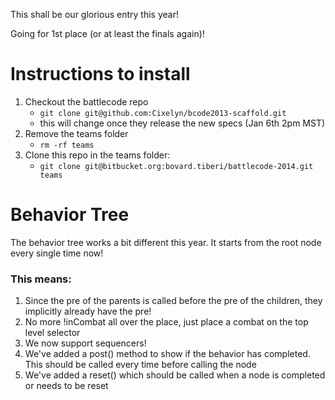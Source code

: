 This shall be our glorious entry this year!

Going for 1st place (or at least the finals again)!

# Instructions to install

1. Checkout the battlecode repo
    * ```git clone git@github.com:Cixelyn/bcode2013-scaffold.git```
    * this will change once they release the new specs (Jan 6th 2pm MST)
2. Remove the teams folder
    * ```rm -rf teams```
3. Clone this repo in the teams folder:
    * ```git clone git@bitbucket.org:bovard.tiberi/battlecode-2014.git teams```


# Behavior Tree

The behavior tree works a bit different this year. It starts from the root node every single time now!

### This means:
1. Since the pre of the parents is called before the pre of the children, they implicitly already have the pre!
2. No more !inCombat all over the place, just place a combat on the top level selector
3. We now support sequencers!
4. We've added a post() method to show if the behavior has completed. This should be called every time before calling the node
5. We've added a reset() which should be called when a node is completed or needs to be reset

